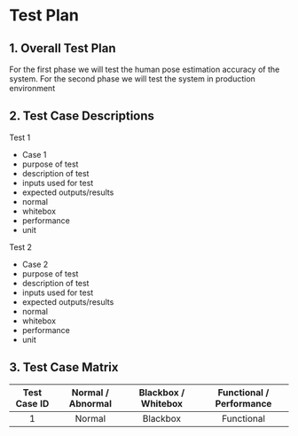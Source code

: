 # Test Plan
## 1. Overall Test Plan
For the first phase we will test the human pose estimation accuracy of the system. 
For the second phase we will test the system in production environment

## 2. Test Case Descriptions

Test 1 
* Case 1
* purpose of test
* description of test
* inputs used for test
* expected outputs/results
* normal
* whitebox
* performance
* unit

Test 2 
* Case 2
* purpose of test
* description of test
* inputs used for test
* expected outputs/results
* normal
* whitebox
* performance
* unit

## 3. Test Case Matrix
| Test Case ID  | Normal / Abnormal | Blackbox / Whitebox   | Functional / Performance  |
|:-------------:|:-----------------:|:---------------------:|:-------------------------:|
| 1             | Normal            | Blackbox              | Functional                |
